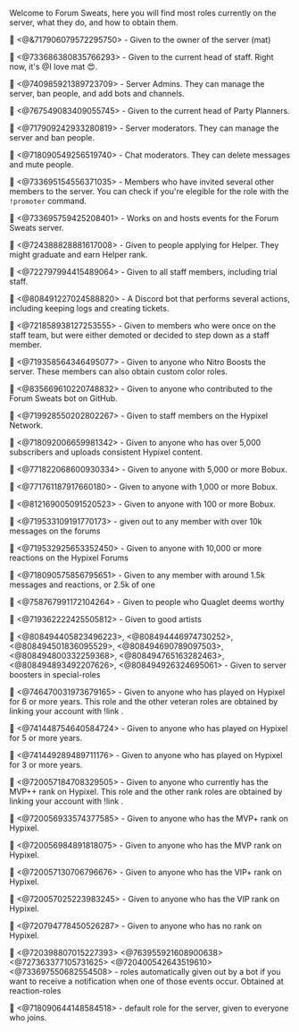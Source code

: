 Welcome to Forum Sweats, here you will find most roles currently on the server, what they do, and how to obtain them. 
<!-- the role names here are in comments so you can tell what they are -->

<!-- owner -->
🔷 <@&717906079572295750> - Given to the owner of the server (mat)

<!-- staff manager -->
🔷 <@733686380835766293> - Given to the current head of staff. Right now, it's @I love mat 😍.

<!-- admin -->
🔷 <@740985921389723709> - Server Admins. They can manage the server, ban people, and add bots and channels.

<!-- head party planner -->
🔷 <@767549083409055745> - Given to the current head of Party Planners.

<!-- mod -->
🔷 <@717909242933280819> - Server moderators. They can manage the server and ban people. 

<!-- helper -->
🔷 <@718090549256519740> - Chat moderators. They can delete messages and mute people.

<!-- promoter -->
🔷 <@733695154556371035> - Members who have invited several other members to the server. You can check if you're elegible for the role with the `!promoter` command.

<!-- party planner -->
🔷 <@733695759425208401> - Works on and hosts events for the Forum Sweats server. 

<!-- trial staff -->
🔷 <@724388828881617008> - Given to people applying for Helper. They might graduate and earn Helper rank. 

<!-- staff -->
🔷 <@722797994415489064> - Given to all staff members, including trial staff.

<!-- bot -->
🔷 <@808491227024588820> - A Discord bot that performs several actions, including keeping logs and creating tickets.

<!-- former staff -->
🔷 <@721858938127253555> - Given to members who were once on the staff team, but were either demoted or decided to step down as a staff member.

<!-- absolute legend -->
🔷 <@719358564346495077> - Given to anyone who Nitro Boosts the server. These members can also obtain custom color roles.

<!-- bot developer -->
🔷 <@835669610220748832> - Given to anyone who contributed to the Forum Sweats bot on GitHub.

<!-- forum sweats -->
🔷 <@719928550202802267> - Given to staff members on the Hypixel Network.

<!-- youtuber -->
🔷 <@718092006659981342> - Given to anyone who has over 5,000 subscribers and uploads consistent Hypixel content. 

<!-- very rich -->
🔷 <@771822068600930334> - Given to anyone with 5,000 or more Bobux. 

<!-- rich -->
🔷 <@771761187917660180> - Given to anyone with 1,000 or more Bobux. 

<!-- 100 bobux -->
🔷 <@812169005091520523> - Given to anyone with 100 or more Bobux.
  
<!-- super sweat -->
🔷 <@719533109191770173> - given out to any member with over 10k messages on the forums 

<!-- popular -->
🔷 <@719532925653352450> - Given to anyone with 10,000 or more reactions on the Hypixel Forums 

<!-- sweat -->
🔷 <@718090575856795651> - Given to any member with around 1.5k messages and reactions, or 2.5k of one

<!-- bonk -->
🔷 <@758767991172104264> - Given to people who Quaglet deems worthy

<!-- artist -->
🔷 <@719362222425505812> - Given to good artists

<!-- Red, Orange, Yellow, Green, Blue, Aqua, Purple, Pink -->
🔷 <@808494405823496223>, <@808494446974730252>, <@808494501836095529>, <@808494690789097503>, <@808494800332259368>, <@808494765163282463>, <@808494893492207626>, <@808494926324695061> - Given to server boosters in special-roles

<!-- Hypixel 6 Year Veteran -->
🔷 <@746470031973679165> - Given to anyone who has played on Hypixel for 6 or more years. This role and the other veteran roles are obtained by linking your account with !link <ign>.

<!-- Hypixel 5 Year Veteran -->
🔷 <@741448754640584724> - Given to anyone who has played on Hypixel for 5 or more years.

<!-- Hypixel 3 Year Veteran -->
🔷 <@741449289489711176> - Given to anyone who has played on Hypixel for 3 or more years.

<!-- MVP++ -->
🔷 <@720057184708329505> - Given to anyone who currently has the MVP++ rank on Hypixel. This role and the other rank roles are obtained by linking your account with !link <ign>.

<!-- MVP+ -->
🔷 <@720056933574377585> - Given to anyone who has the MVP+ rank on Hypixel. 

<!-- MVP -->
🔷 <@720056984891818075> - Given to anyone who has the MVP rank on Hypixel. 

<!-- VIP+ -->
🔷 <@720057130706796676> - Given to anyone who has the VIP+ rank on Hypixel. 

<!-- VIP -->
🔷 <@720057025223983245> - Given to anyone who has the VIP rank on Hypixel. 

<!-- Nonranked -->
🔷 <@720794778450526287> - Given to anyone who has no rank on Hypixel.

<!-- Annoucement Notification, Poll Notification, Giveaway Notification, Partnership Notification, Event Notification -->
🔷 <@720398807015227393> <@763955921608900638> <@727363377105731625> <@720400542643519610> <@733697550682554508> - roles automatically given out by a bot if you want to receive a notification when one of those events occur. Obtained at reaction-roles

<!-- Member -->
🔷 <@718090644148584518> - default role for the server, given to everyone who joins.
